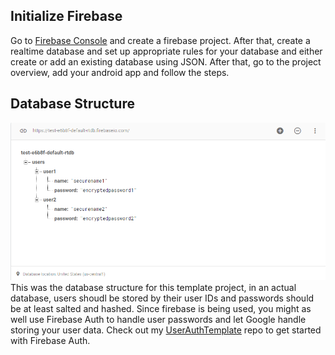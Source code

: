 ## Initialize Firebase
Go to [Firebase Console](https://console.firebase.google.com/) and create a firebase project. After that, create a realtime database and set up appropriate rules for your database and either create or add an existing database using JSON.
After that, go to the project overview, add your android app and follow the steps.

## Database Structure
![Alt Text](Database-Structure.png "Database structure")
This was the database structure for this template project, in an actual database, users shoudl be stored by their user IDs and passwords should be at least salted and hashed. Since firebase is being used, you might as well use Firebase Auth to handle user passwords and let Google handle storing your user data. Check out my [UserAuthTemplate](https://github.com/mug1wara26/UserAuthTemplateAndroid) repo to get started with Firebase Auth.
